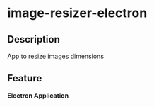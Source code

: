 # image-resizer-electron
## Description
App to resize images dimensions

## Feature
**Electron Application**

